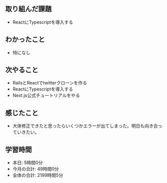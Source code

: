 ## 取り組んだ課題
- ReactにTypescriptを導入する
## わかったこと
- 特になし
## 次やること
- RailsとReactでtwitterクローンを作る
- ReactにTypescriptを導入する
- Next.js公式チュートリアルをやる
## 感じたこと
- 大体修正できたと思ったらいくつかエラーが出てしまった。明日も向き合っていきたい。
## 学習時間
- 本日: 5時間0分
- 今月の合計: 49時間0分
- 全体の合計: 2199時間5分

